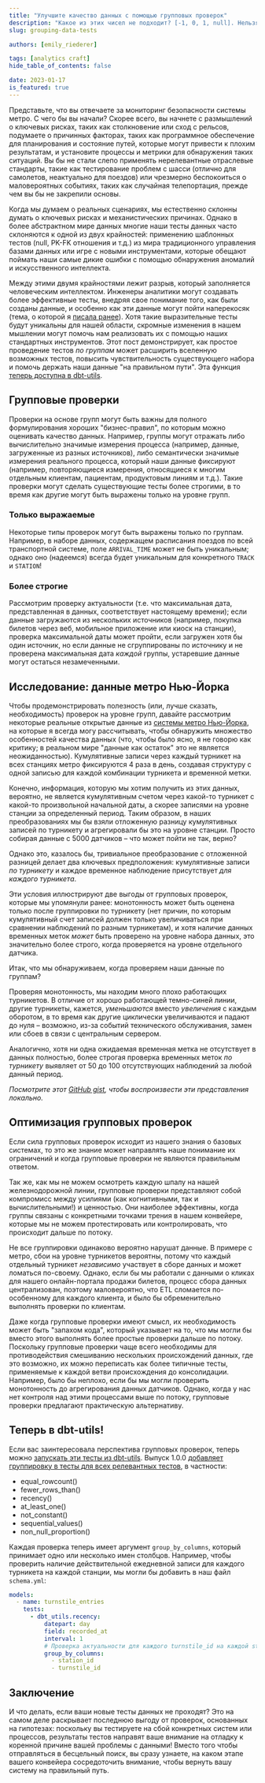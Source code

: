 ```yaml
---
title: "Улучшите качество данных с помощью групповых проверок"
description: "Какое из этих чисел не подходит? [-1, 0, 1, null]. Нельзя оценить качество данных без контекста, поэтому наши инструменты должны предоставлять как можно больше контекста."
slug: grouping-data-tests

authors: [emily_riederer]

tags: [analytics craft]
hide_table_of_contents: false

date: 2023-01-17
is_featured: true
---
```

Представьте, что вы отвечаете за мониторинг безопасности системы метро. С чего бы вы начали? Скорее всего, вы начнете с размышлений о ключевых рисках, таких как столкновение или сход с рельсов, подумаете о причинных факторах, таких как программное обеспечение для планирования и состояние путей, которые могут привести к плохим результатам, и установите процессы и метрики для обнаружения таких ситуаций. Вы бы не стали слепо применять нерелевантные отраслевые стандарты, такие как тестирование проблем с шасси (отлично для самолетов, неактуально для поездов) или чрезмерно беспокоиться о маловероятных событиях, таких как случайная телепортация, прежде чем вы бы не закрепили основы.

Когда мы думаем о реальных сценариях, мы естественно склонны думать о ключевых рисках и механистических причинах. Однако в более абстрактном мире данных многие наши тесты данных часто склоняются к одной из двух крайностей: применению шаблонных тестов (null, PK-FK отношения и т.д.) из мира традиционного управления базами данных или игре с новыми инструментами, которые обещают поймать наши самые дикие ошибки с помощью обнаружения аномалий и искусственного интеллекта.

Между этими двумя крайностями лежит разрыв, который заполняется человеческим интеллектом. Инженеры аналитики могут создавать более эффективные тесты, внедряя свое понимание того, как были созданы данные, и особенно как эти данные могут пойти наперекосяк (тема, о которой я [писала ранее](https://emilyriederer.com/post/data-error-gen/)). Хотя такие выразительные тесты будут уникальны для нашей области, скромные изменения в нашем мышлении могут помочь нам реализовать их с помощью наших стандартных инструментов. Этот пост демонстрирует, как простое проведение тестов _по группам_ может расширить вселенную возможных тестов, повысить чувствительность существующего набора и помочь держать наши данные "на правильном пути". Эта функция [теперь доступна в dbt-utils](https://github.com/dbt-labs/dbt-utils#grouping-in-tests).

<!--truncate-->

## Групповые проверки

Проверки на основе групп могут быть важны для полного формулирования хороших "бизнес-правил", по которым можно оценивать качество данных. Например, группы могут отражать либо вычислительно значимые измерения процесса <Term id="etl" /> (например, данные, загруженные из разных источников), либо семантически значимые измерения реального процесса, который наши данные фиксируют (например, повторяющиеся измерения, относящиеся к многим отдельным клиентам, пациентам, продуктовым линиям и т.д.). Такие проверки могут сделать существующие тесты более строгими, в то время как другие могут быть выражены только на уровне групп.

### Только выражаемые
Некоторые типы проверок могут быть выражены только по группам. Например, в наборе данных, содержащем расписания поездов по всей транспортной системе, поле `ARRIVAL_TIME` может не быть уникальным; однако оно (надеемся) всегда будет уникальным для конкретного `TRACK` и `STATION`!

### Более строгие
Рассмотрим проверку актуальности (т.е. что максимальная дата, представленная в данных, соответствует настоящему времени); если данные загружаются из нескольких источников (например, покупка билетов через веб, мобильное приложение или киоск на станции), проверка максимальной даты может пройти, если загружен хотя бы один источник, но если данные не сгруппированы по источнику и не проверена максимальная дата _каждой_ группы, устаревшие данные могут остаться незамеченными.

## Исследование: данные метро Нью-Йорка

Чтобы продемонстрировать полезность (или, лучше сказать, необходимость) проверок на уровне групп, давайте рассмотрим некоторые реальные открытые данные из [системы метро Нью-Йорка](http://web.mta.info/developers/turnstile.html), на которые я всегда могу рассчитывать, чтобы обнаружить множество особенностей качества данных (что, чтобы было ясно, я не говорю как критику; в реальном мире "данные как остаток" это не является неожиданностью). Кумулятивные записи через каждый турникет на всех станциях метро фиксируются 4 раза в день, создавая структуру с одной записью для каждой комбинации турникета и временной метки.

Конечно, информация, которую мы хотим получить из этих данных, вероятно, не является кумулятивным счетом через какой-то турникет с какой-то произвольной начальной даты, а скорее записями на уровне станции за определенный период. Таким образом, в наших преобразованиях мы бы взяли отложенную разницу кумулятивных записей по турникету и агрегировали бы это на уровне станции. Просто собирая данные с 5000 датчиков – что может пойти не так, верно?

Однако это, казалось бы, тривиальное преобразование с отложенной разницей делает два ключевых предположения: кумулятивные записи <Term id="monotonically-increasing"/> _по турникету_ и каждое временное наблюдение присутствует _для каждого турникета_.

Эти условия иллюстрируют две выгоды от групповых проверок, которые мы упомянули ранее: монотонность может быть оценена только после группировки по турникету (нет причин, по которым кумулятивный счет записей должен только увеличиваться при сравнении наблюдений по разным турникетам), и хотя наличие данных временных меток _может_ быть проверено на уровне набора данных, это значительно более строго, когда проверяется на уровне отдельного датчика.

Итак, что мы обнаруживаем, когда проверяем наши данные по группам?

Проверяя монотонность, мы находим много плохо работающих турникетов. В отличие от хорошо работающей темно-синей линии, другие турникеты, кажется, _уменьшаются_ вместо _увеличения_ с каждым оборотом, в то время как другие циклически увеличиваются и падают до нуля – возможно, из-за событий технического обслуживания, замен или сбоев в связи с центральным сервером.

<Lightbox src="/img/blog/2023-01-17-grouping-data-tests/1-monotonicity.png" title="Кумулятивные записи по турникету для 3 турникетов" alt="График с тремя линиями: одна темно-синяя, направленная вверх и вправо, одна светло-синяя, направленная вниз и вправо, и одна очень светло-синяя, которая идет вверх, а затем внезапно падает, повторяясь в виде зубчатого узора."/>

Аналогично, хотя ни одна ожидаемая временная метка не отсутствует в данных полностью, более строгая проверка временных меток _по турникету_ выявляет от 50 до 100 отсутствующих наблюдений за любой данный период.

<Lightbox src="/img/blog/2023-01-17-grouping-data-tests/2-missing.png" title="Количество отсутствующих турникетов по времени записи" alt="Точечный график, показывающий, что 50-100 турникетов отсутствуют для каждого периода между январем и маем, диапазон показан на оси x."/>

_Посмотрите этот [GitHub gist](https://gist.github.com/emilyriederer/4dcc6a05ea53c82db175e15f698a1fb6), чтобы воспроизвести эти представления локально._

## Оптимизация групповых проверок

Если сила групповых проверок исходит из нашего знания о базовых системах, то это же знание может направлять наше понимание их ограничений и когда групповые проверки не являются правильным ответом.

Так же, как мы не можем осмотреть каждую шпалу на нашей железнодорожной линии, групповые проверки представляют собой компромисс между усилиями (как когнитивными, так и вычислительными!) и ценностью. Они наиболее эффективны, когда группы связаны с конкретными точками трения в нашем конвейере, которые мы не можем протестировать или контролировать, что происходит дальше по потоку.

Не все группировки одинаково вероятно нарушат данные. В примере с метро, сбои на уровне турникетов вероятны, потому что каждый отдельный турникет _независимо_ участвует в сборе данных и может ломаться по-своему. Однако, если бы мы работали с данными о кликах для нашего онлайн-портала продажи билетов, процесс сбора данных централизован, поэтому маловероятно, что ETL сломается по-особенному для каждого клиента, и было бы обременительно выполнять проверки по клиентам.

Даже когда групповые проверки имеют смысл, их необходимость может быть "запахом кода", который указывает на то, что мы могли бы вместо этого выполнять более простые проверки дальше по потоку. Поскольку групповые проверки чаще всего необходимы для противодействия смешиванию нескольких <Term id="data-lineage">происхождений данных</Term>, где это возможно, их можно переписать как более типичные тесты, применяемые к каждой ветви происхождения до консолидации. Например, было бы неплохо, если бы мы могли проверить монотонность до агрегирования данных датчиков. Однако, когда у нас нет контроля над этими процессами выше по потоку, групповые проверки предлагают практическую альтернативу.

## Теперь в dbt-utils!

Если вас заинтересовала перспектива групповых проверок, теперь можно [запускать эти тесты из dbt-utils](https://github.com/dbt-labs/dbt-utils#grouping-in-tests). Выпуск 1.0.0 [добавляет группировку в тесты для всех релевантных тестов](https://www.emilyriederer.com/post/grouping-data-quality-update/), в частности:

- equal_rowcount()
- fewer_rows_than()
- recency()
- at_least_one()
- not_constant()
- sequential_values()
- non_null_proportion()

Каждая проверка теперь имеет аргумент `group_by_columns`, который принимает одно или несколько имен столбцов. Например, чтобы проверить наличие действительной ежедневной записи для каждого турникета на каждой станции, мы могли бы добавить в наш файл `schema.yml`:

```yaml
models:
  - name: turnstile_entries
    tests:
      - dbt_utils.recency:
          datepart: day
          field: recorded_at
          interval: 1
          # Проверка актуальности для каждого turnstile_id на каждой station_id
          group_by_columns:
            - station_id
            - turnstile_id
```

## Заключение
И что делать, если ваши новые тесты данных не проходят? Это на самом деле раскрывает последнюю выгоду от проверок, основанных на гипотезах: поскольку вы тестируете на сбой конкретных систем или процессов, результаты тестов направят ваше внимание на отладку к коренной причине вашей проблемы с данными! Вместо того чтобы отправляться в бесцельный поиск, вы сразу узнаете, на каком этапе вашего конвейера сосредоточить внимание, чтобы вернуть вашу систему на правильный путь.